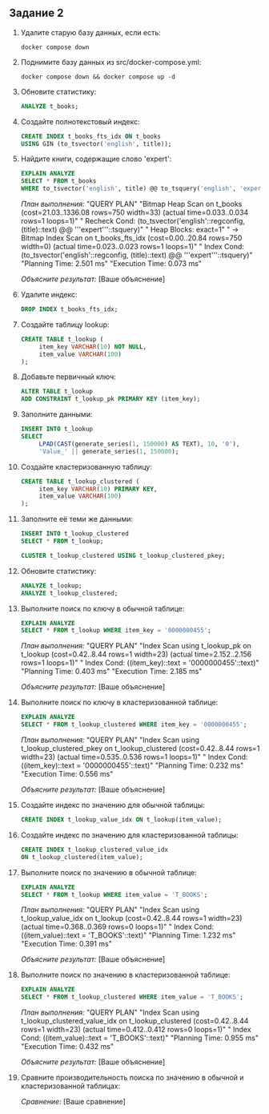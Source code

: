 ## Задание 2

1. Удалите старую базу данных, если есть:
    ```shell
    docker compose down
    ```

2. Поднимите базу данных из src/docker-compose.yml:
    ```shell
    docker compose down && docker compose up -d
    ```

3. Обновите статистику:
    ```sql
    ANALYZE t_books;
    ```

4. Создайте полнотекстовый индекс:
    ```sql
    CREATE INDEX t_books_fts_idx ON t_books 
    USING GIN (to_tsvector('english', title));
    ```

5. Найдите книги, содержащие слово 'expert':
    ```sql
    EXPLAIN ANALYZE
    SELECT * FROM t_books 
    WHERE to_tsvector('english', title) @@ to_tsquery('english', 'expert');
    ```
    
    *План выполнения:*
    "QUERY PLAN"
"Bitmap Heap Scan on t_books  (cost=21.03..1336.08 rows=750 width=33) (actual time=0.033..0.034 rows=1 loops=1)"
"  Recheck Cond: (to_tsvector('english'::regconfig, (title)::text) @@ '''expert'''::tsquery)"
"  Heap Blocks: exact=1"
"  ->  Bitmap Index Scan on t_books_fts_idx  (cost=0.00..20.84 rows=750 width=0) (actual time=0.023..0.023 rows=1 loops=1)"
"        Index Cond: (to_tsvector('english'::regconfig, (title)::text) @@ '''expert'''::tsquery)"
"Planning Time: 2.501 ms"
"Execution Time: 0.073 ms"
    
    *Объясните результат:*
    [Ваше объяснение]

7. Удалите индекс:
    ```sql
    DROP INDEX t_books_fts_idx;
    ```

8. Создайте таблицу lookup:
    ```sql
    CREATE TABLE t_lookup (
         item_key VARCHAR(10) NOT NULL,
         item_value VARCHAR(100)
    );
    ```

9. Добавьте первичный ключ:
    ```sql
    ALTER TABLE t_lookup 
    ADD CONSTRAINT t_lookup_pk PRIMARY KEY (item_key);
    ```

10. Заполните данными:
    ```sql
    INSERT INTO t_lookup 
    SELECT 
         LPAD(CAST(generate_series(1, 150000) AS TEXT), 10, '0'),
         'Value_' || generate_series(1, 150000);
    ```

11. Создайте кластеризованную таблицу:
     ```sql
     CREATE TABLE t_lookup_clustered (
          item_key VARCHAR(10) PRIMARY KEY,
          item_value VARCHAR(100)
     );
     ```

12. Заполните её теми же данными:
     ```sql
     INSERT INTO t_lookup_clustered 
     SELECT * FROM t_lookup;
     
     CLUSTER t_lookup_clustered USING t_lookup_clustered_pkey;
     ```

13. Обновите статистику:
     ```sql
     ANALYZE t_lookup;
     ANALYZE t_lookup_clustered;
     ```

14. Выполните поиск по ключу в обычной таблице:
     ```sql
     EXPLAIN ANALYZE
     SELECT * FROM t_lookup WHERE item_key = '0000000455';
     ```
     
     *План выполнения:*
     "QUERY PLAN"
"Index Scan using t_lookup_pk on t_lookup  (cost=0.42..8.44 rows=1 width=23) (actual time=2.152..2.156 rows=1 loops=1)"
"  Index Cond: ((item_key)::text = '0000000455'::text)"
"Planning Time: 0.403 ms"
"Execution Time: 2.185 ms"
     
     *Объясните результат:*
     [Ваше объяснение]

15. Выполните поиск по ключу в кластеризованной таблице:
     ```sql
     EXPLAIN ANALYZE
     SELECT * FROM t_lookup_clustered WHERE item_key = '0000000455';
     ```
     
     *План выполнения:*
     "QUERY PLAN"
"Index Scan using t_lookup_clustered_pkey on t_lookup_clustered  (cost=0.42..8.44 rows=1 width=23) (actual time=0.535..0.536 rows=1 loops=1)"
"  Index Cond: ((item_key)::text = '0000000455'::text)"
"Planning Time: 0.232 ms"
"Execution Time: 0.556 ms"
     
     *Объясните результат:*
     [Ваше объяснение]

16. Создайте индекс по значению для обычной таблицы:
     ```sql
     CREATE INDEX t_lookup_value_idx ON t_lookup(item_value);
     ```

17. Создайте индекс по значению для кластеризованной таблицы:
     ```sql
     CREATE INDEX t_lookup_clustered_value_idx 
     ON t_lookup_clustered(item_value);
     ```

17. Выполните поиск по значению в обычной таблице:
     ```sql
     EXPLAIN ANALYZE
     SELECT * FROM t_lookup WHERE item_value = 'T_BOOKS';
     ```
     
     *План выполнения:*
     "QUERY PLAN"
"Index Scan using t_lookup_value_idx on t_lookup  (cost=0.42..8.44 rows=1 width=23) (actual time=0.368..0.369 rows=0 loops=1)"
"  Index Cond: ((item_value)::text = 'T_BOOKS'::text)"
"Planning Time: 1.232 ms"
"Execution Time: 0.391 ms"
     
     *Объясните результат:*
     [Ваше объяснение]

18. Выполните поиск по значению в кластеризованной таблице:
     ```sql
     EXPLAIN ANALYZE
     SELECT * FROM t_lookup_clustered WHERE item_value = 'T_BOOKS';
     ```
     
     *План выполнения:*
     "QUERY PLAN"
"Index Scan using t_lookup_clustered_value_idx on t_lookup_clustered  (cost=0.42..8.44 rows=1 width=23) (actual time=0.412..0.412 rows=0 loops=1)"
"  Index Cond: ((item_value)::text = 'T_BOOKS'::text)"
"Planning Time: 0.955 ms"
"Execution Time: 0.432 ms"
     
     *Объясните результат:*
     [Ваше объяснение]

19. Сравните производительность поиска по значению в обычной и кластеризованной таблицах:
     
     *Сравнение:*
     [Ваше сравнение]

